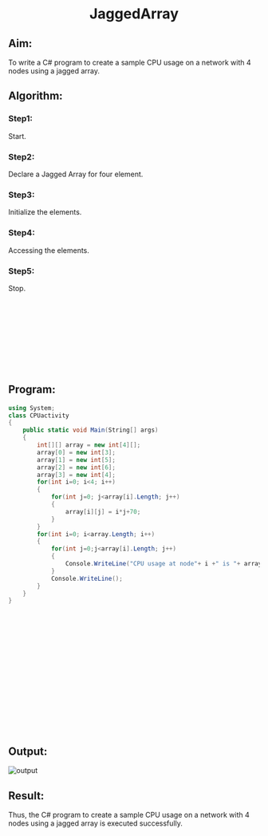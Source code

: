# <p align="center">JaggedArray</p>
## Aim:
To write a C# program to create a sample CPU usage on a network with 4 nodes using a jagged array.
## Algorithm:
### Step1:
Start.
### Step2:
Declare a Jagged Array for four element.
### Step3:
Initialize the elements.
### Step4:
Accessing the elements.
### Step5:
Stop.
<br/><br/><br/><br/><br/><br/>
<br/><br/><br/><br/>

## Program:
``` c#
using System;
class CPUactivity
{
    public static void Main(String[] args)
    {
        int[][] array = new int[4][];
        array[0] = new int[3];
        array[1] = new int[5];
        array[2] = new int[6];
        array[3] = new int[4];
        for(int i=0; i<4; i++)
        {
            for(int j=0; j<array[i].Length; j++)
            {
                array[i][j] = i*j+70;
            }
        }
        for(int i=0; i<array.Length; i++)
        {
            for(int j=0;j<array[i].Length; j++)
            {
                Console.WriteLine("CPU usage at node"+ i +" is "+ array[i][j]+"%");
            }
            Console.WriteLine();
        }
    }
}
```

<br/><br/><br/><br/><br/><br/><br/><br/>
<br/><br/><br/><br/><br/><br/>

## Output:
![output](https://user-images.githubusercontent.com/75235747/167238142-9425485b-b9ed-4188-9b79-ed397f39adc6.JPG)

## Result:
Thus, the C# program to create a sample CPU usage on a network with 4 nodes using a jagged array is executed successfully.
